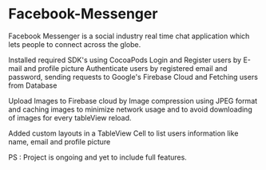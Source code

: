 # Facebook-Messenger

Facebook Messenger is a social industry real time chat application which lets people to connect across the globe.

Installed required SDK's using CocoaPods
Login and Register users by E-mail and profile picture
Authenticate users by registered email and password, sending requests to Google's Firebase 
Cloud and Fetching users from Database

Upload Images to Firebase cloud by Image compression using JPEG format and caching images to minimize network usage and to avoid downloading of images for every tableView 
reload.

Added custom layouts in a TableView Cell to list users information like name, email and profile picture

PS : Project is ongoing and yet to include full features.
